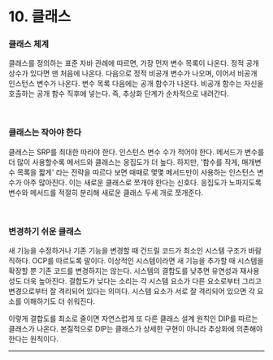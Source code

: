 # 10. 클래스

### 클래스 체계

클래스를 정의하는 표준 자바 관례에 따르면, 가장 먼저 변수 목록이 나온다. 정적 공개 상수가 있다면 맨 처음에 나온다. 다음으로 정적 비공개 변수가 나오며, 이어서 비공개 인스턴스 변수가 나온다. 변수 목록 다음에는 공개 함수가 나온다. 비공개 함수는 자신을 호출하는 공개 함수 직후에 넣는다. 즉, 추상화 단계가 순차적으로 내려간다.  

<br/>

### 클래스는 작아야 한다

클래스는 SRP를 최대한 따라야 한다. 인스턴스 변수 수가 적어야 한다. 메서드가 변수를 더 많이 사용할수록 메서드와 클래스는 응집도가 더 높다. 하지만, '함수를 작게, 매개변수 목록을 짧게' 라는 전략을 따르다 보면 때때로 몇몇 메서드만이 사용하는 인스턴스 변수가 아주 많아진다. 이는 새로운 클래스로 쪼개야 한다는 신호다. 응집도가 노파지도록 변수와 메서드를 적절히 분리해 새로운 클래스 두세 개로 쪼개준다.  

<br/>

### 변경하기 쉬운 클래스

새 기능을 수정하거나 기존 기능을 변경할 때 건드릴 코드가 최소인 시스템 구조가 바람직하다. OCP를 따르도록 말이다. 이상적인 시스템이라면 새 기능을 추가할 때 시스템을 확장할 뿐 기존 코드를 변경하지는 않는다. 시스템의 결합도를 낮추면 유연성과 재사용성도 더욱 높아진다. 결합도가 낮다는 소리는 각 시스템 요소가 다른 요소로부터 그리고 변경으로부터 잘 격리되어 있다는 의미다. 시스템 요소가 서로 잘 격리되어 있으면 각 요소를 이해하기도 더 쉬워진다.  

이렇게 결합도를 최소로 줄이면 자연스럽게 또 다른 클래스 설계 원칙인 DIP를 따르는 클래스가 나온다. 본질적으로 DIP는 클래스가 상세한 구현이 아니라 추상화에 의존해야 한다는 원칙이다.  

***